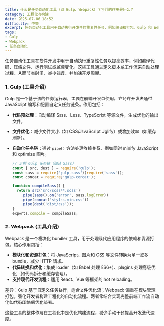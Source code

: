 ```yaml
---
title: 什么是任务自动化工具（如 Gulp、Webpack）？它们的作用是什么？
category: 工程化与构建
date: 2025-07-06 18:52
difficulty: 中等
excerpt: 任务自动化工具用于自动执行开发中的重复性任务，例如编译和打包。Gulp 和 Webpack 是常见的工具，分别用于任务运行和模块打包，帮助提高开发效率。
tags:
- Gulp
- Webpack
- 任务自动化
---
```

任务自动化工具在软件开发中用于自动执行重复性任务以提高效率，例如编译代码、压缩文件、运行测试或监控变化。这些工具通过定义脚本或工作流来自动处理过程，从而节省时间、减少错误，并加速开发周期。

### 1. Gulp (工具介绍)
Gulp 是一个基于流的任务运行器，主要在前端开发中使用。它允许开发者通过 JavaScript 编写和配置自定义任务链条。作用包括：

- **代码预处理**：自动编译 Sass、Less、TypeScript 等源文件，生成优化的输出文件。
- **文件优化**：减少文件大小（如 CSS/JavaScript Uglify）或增加效率（如缓存刷新）。
- **自动化任务链**：通过 `pipe()` 方法处理依赖关系，例如同时 minify JavaScript 和 optimize 图片。
  
  ```javascript
  // 示例 Gulp 任务链（编译 Sass）
  const { src, dest } = require('gulp');
  const sass = require('gulp-sass')(require('sass'));
  const concat = require('gulp-concat');

  function compileSass() {
    return src('src/scss/*.scss')
      .pipe(sass().on('error', sass.logError))
      .pipe(concat('styles.min.css'))
      .pipe(dest('dist/css'));
  }
  exports.compile = compileSass;
  ```

### 2. Webpack (工具介绍)
Webpack 是一个模块化 bundler 工具，用于处理现代应用程序的依赖和资源打包。核心作用包括：

- **模块化和资源打包**：将 JavaScript、图片和 CSS 等文件转换为单一或多 bundle，减少 HTTP 请求。
- **代码转换和优化**：集成 loader（如 Babel 处理 ES6+）、plugins 处理高级优化（如代码拆分和缓存管理）。
- **支持现代开发流程**：适用 React、Vue 等框架的 hot reloading。

差异：Gulp 基于自定义任务执行，适合文件优化流；Webpack 偏重在模块管理打包，强化开发者构建工程化的自动化流程。两者常结合实现完整前端工作流自动化如代码压缩后优化部署。

这些工具的整体作用在工程化中是优化构建流程，减少手动干预提高开发迭代速度。
